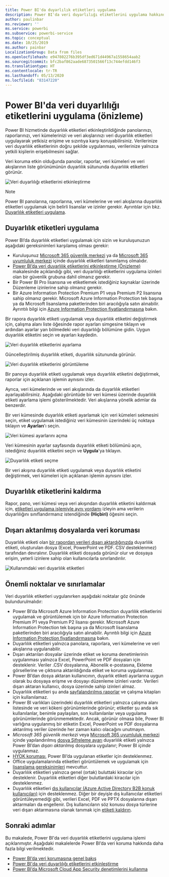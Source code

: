 ```yaml
---
title: Power BI'da duyarlılık etiketleri uygulama
description: Power BI'da veri duyarlılığı etiketlerini uygulama hakkında bilgi edinin
author: paulinbar
ms.reviewer: ''
ms.service: powerbi
ms.subservice: powerbi-service
ms.topic: conceptual
ms.date: 10/25/2019
ms.author: painbar
LocalizationGroup: Data from files
ms.openlocfilehash: e947802276b395df3ed671d44967a1558654aab2
ms.sourcegitcommit: bfc2baf862aade6873501566f13c744efdd146f3
ms.translationtype: HT
ms.contentlocale: tr-TR
ms.lasthandoff: 05/13/2020
ms.locfileid: "83147220"
---
```

# <a name="apply-data-sensitivity-labels-in-power-bi-preview"></a>Power BI'da veri duyarlılığı etiketlerini uygulama (önizleme)

Power BI hizmetinde duyarlılık etiketleri etkinleştirildiğinde panolarınızı, raporlarınızı, veri kümelerinizi ve veri akışlarınızı veri duyarlılık etiketleri uygulayarak yetkisiz erişime ve sızıntıya karşı koruyabilirsiniz. Verilerinize veri duyarlılık etiketlerinin doğru şekilde uygulanması, verilerinize yalnızca yetkili kişilerin erişebilmesini sağlar.

Veri koruma etkin olduğunda panolar, raporlar, veri kümeleri ve veri akışlarının liste görünümünün duyarlılık sütununda duyarlılık etiketleri görünür.

![Veri duyarlılığı etiketlerini etkinleştirme](media/service-security-apply-data-sensitivity-labels/apply-data-sensitivity-labels-01.png)

> [!NOTE]
> Power BI panolarına, raporlarına, veri kümelerine ve veri akışlarına duyarlılık etiketleri uygulamak için belirli lisanslar ve izinler gerekir. Ayrıntılar için bkz. [Duyarlılık etiketleri uygulama](#applying-sensitivity-labels).

## <a name="applying-sensitivity-labels"></a>Duyarlılık etiketleri uygulama

Power BI’da duyarlılık etiketleri uygulamak için sizin ve kuruluşunuzun aşağıdaki gereksinimleri karşılamış olması gerekir:

* Kuruluşunuz [Microsoft 365 güvenlik merkezi](https://security.microsoft.com/) ya da [Microsoft 365 uyumluluk merkezi](https://compliance.microsoft.com/) içinde duyarlılık etiketleri tanımlamış olmalıdır.
* [Power BI’da veri duyarlılık etiketlerini etkinleştirme (Önizleme)](../admin/service-security-enable-data-sensitivity-labels.md#enable-data-sensitivity-labels) makalesinde açıklandığı gibi, veri duyarlılığı etiketlerini uygulama izinleri olan bir güvenlik grubuna dahil olmanız gerekir.
* Bir Power BI Pro lisansına ve etiketlemek istediğiniz kaynaklar üzerinde Düzenleme izinlerine sahip olmanız gerekir. 
* Bir Azure Information Protection Premium P1 veya Premium P2 lisansına sahip olmanız gerekir. Microsoft Azure Information Protection tek başına ya da Microsoft lisanslama paketlerinden biri aracılığıyla satın alınabilir. Ayrıntılı bilgi için [Azure Information Protection fiyatlandırmasına](https://azure.microsoft.com/pricing/details/information-protection/) bakın.

Bir rapora duyarlılık etiketi uygulamak veya duyarlılık etiketini değiştirmek için, çalışma alanı liste öğesinde rapor ayarları simgesine tıklayın ve ardından ayarlar yan bölmedeki veri duyarlılığı bölümüne gidin. Uygun duyarlılık etiketini seçin ve ayarları kaydedin.

![Veri duyarlılık etiketlerini ayarlama](media/service-security-apply-data-sensitivity-labels/apply-data-sensitivity-labels-02.png)

Güncelleştirilmiş duyarlılık etiketi, duyarlılık sütununda görünür. 

![Veri duyarlılık etiketlerini görüntüleme](media/service-security-apply-data-sensitivity-labels/apply-data-sensitivity-labels-03.png)

Bir panoya duyarlılık etiketi uygulamak veya duyarlılık etiketini değiştirmek, raporlar için açıklanan işlemin aynısını izler. 

Ayrıca, veri kümelerinde ve veri akışlarında da duyarlılık etiketleri ayarlayabilirsiniz. Aşağıdaki görüntüde bir veri kümesi üzerinde duyarlılık etiketi ayarlama işlemi gösterilmektedir. Veri akışlarına yönelik adımlar da benzerdir.

Bir veri kümesinde duyarlılık etiketi ayarlamak için veri kümeleri sekmesini seçin, etiket uygulamak istediğiniz veri kümesinin üzerindeki üç noktaya tıklayın ve **Ayarları**'ı seçin.

![Veri kümesi ayarlarını açma](media/service-security-apply-data-sensitivity-labels/apply-data-sensitivity-labels-05.png)

Veri kümesinin ayarlar sayfasında duyarlılık etiketi bölümünü açın, istediğiniz duyarlılık etiketini seçin ve **Uygula**'ya tıklayın.

![Duyarlılık etiketi seçme](media/service-security-apply-data-sensitivity-labels/apply-data-sensitivity-labels-06.png)

Bir veri akışına duyarlılık etiketi uygulamak veya duyarlılık etiketini değiştirmek, veri kümeleri için açıklanan işlemin aynısını izler.

## <a name="removing-sensitivity-labels"></a>Duyarlılık etiketlerini kaldırma
Rapor, pano, veri kümesi veya veri akışından duyarlılık etiketini kaldırmak için, [etiketleri uygulama işlemiyle aynı yordamı](#applying-sensitivity-labels) izleyin ama verilerin duyarlılığını sınıflandırmanız istendiğinde **(Hiçbiri)** öğesini seçin. 

## <a name="data-protection-in-exported-files"></a>Dışarı aktarılmış dosyalarda veri koruması

Duyarlılık etiketi olan [bir rapordan verileri dışarı aktardığınızda](https://docs.microsoft.com/power-bi/consumer/end-user-export) duyarlılık etiketi, oluşturulan dosya (Excel, PowerPoint ve PDF. CSV desteklenmez) tarafından devralınır. Duyarlılık etiketi dosyada görünür olur ve dosyaya erişim, yeterli izinlere sahip olan kullanıcılarla sınırlandırılır.

![Kullanımdaki veri duyarlılık etiketleri](media/service-security-apply-data-sensitivity-labels/apply-data-sensitivity-labels-04b.png)

## <a name="considerations-and-limitations"></a>Önemli noktalar ve sınırlamalar

Veri duyarlılık etiketleri uygulanırken aşağıdaki noktalar göz önünde bulundurulmalıdır:

* Power BI’da Microsoft Azure Information Protection duyarlılık etiketlerini uygulamak ve görüntülemek için bir Azure Information Protection Premium P1 veya Premium P2 lisansı gerekir. Microsoft Azure Information Protection tek başına ya da Microsoft lisanslama paketlerinden biri aracılığıyla satın alınabilir. Ayrıntılı bilgi için [Azure Information Protection fiyatlandırmasına](https://azure.microsoft.com/pricing/details/information-protection/) bakın.
* Duyarlılık etiketleri yalnızca panolara, raporlara, veri kümelerine ve veri akışlarına uygulanabilir.
* Dışarı aktarılan dosyalar üzerinde etiket ve koruma denetimlerinin uygulanması yalnızca Excel, PowerPoint ve PDF dosyaları için desteklenir. Veriler .CSV dosyalarına, Abonelik e-postasına, Ekleme görsellerine ve çıktısına aktarıldığında etiket ve koruma uygulanmaz.
* Power BI’dan dosya aktaran kullanıcının, duyarlık etiketi ayarlarına uygun olarak bu dosyaya erişme ve dosyayı düzenleme izinleri vardır. Verileri dışarı aktaran kullanıcı, dosya üzerinde sahip izinleri almaz. 
* Duyarlılık etiketleri şu anda [sayfalandırılmış raporlar]( https://docs.microsoft.com/power-bi/paginated-reports-report-builder-power-bi) ve çalışma kitapları için kullanılamaz. 
* Power BI varlıkları üzerindeki duyarlılık etiketleri yalnızca çalışma alanı listesinde ve veri kökeni görünümlerinde görünür; etiketler şu anda sık kullanılanlar, benimle paylaşılan, son kullanılanlar veya uygulama görünümlerinde görünmemektedir. Ancak, görünür olmasa bile, Power BI varlığına uygulanmış bir etiketin Excel, PowerPoint ve PDF dosyalarına aktarılmış veriler üzerinde her zaman kalıcı olacağını unutmayın.
* *Microsoft 365 güvenlik merkezi* veya [Microsoft 365 uyumluluk merkezi](https://security.microsoft.com/) içinde yapılandırılmış [dosya Şifreleme ayarı](https://compliance.microsoft.com/) duyarlılık etiketi yalnızca Power BI’dan *dışarı aktarılmış* dosyalara uygulanır; Power BI *içinde* uygulanmaz.
* [HYOK koruması](https://docs.microsoft.com/azure/information-protection/configure-adrms-restrictions), Power BI’da uygulanan etiketler için desteklenmez.
* Office uygulamalarında etiketleri görüntülemek ve uygulamak için [lisanslama gereksinimleri](https://docs.microsoft.com/microsoft-365/compliance/get-started-with-sensitivity-labels#subscription-and-licensing-requirements-for-sensitivity-labels) mevcuttur.
* Duyarlılık etiketleri yalnızca genel (ortak) buluttaki kiracılar için desteklenir. Duyarlılık etiketleri diğer bulutlardaki kiracılar için desteklenmez.
* Duyarlılık etiketleri [dış kullanıcılar (Azure Active Directory B2B konuk kullanıcıları)](../admin/service-admin-azure-ad-b2b.md) için desteklenmez. Diğer bir deyişle dış kullanıcılar etiketleri görüntüleyemediği gibi, verileri Excel, PDF ve PPTX dosyalarına dışarı aktarmaları da engellenir. Dış kullanıcıların söz konusu dosya türlerine veri dışarı aktarmasına olanak tanımak için [etiketi kaldırın](#removing-sensitivity-labels).

## <a name="next-steps"></a>Sonraki adımlar

Bu makalede, Power BI'da veri duyarlılık etiketlerini uygulama işlemi açıklanmıştır. Aşağıdaki makalelerde Power BI’da veri koruma hakkında daha fazla bilgi verilmektedir. 

* [Power BI’da veri korumasına genel bakış](../admin/service-security-data-protection-overview.md)
* [Power BI'da veri duyarlılığı etiketlerini etkinleştirme](../admin/service-security-enable-data-sensitivity-labels.md)
* [Power BI’da Microsoft Cloud App Security denetimlerini kullanma](../admin/service-security-using-microsoft-cloud-app-security-controls.md)